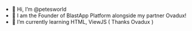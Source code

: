 - 👋 Hi, I’m @petesworld
- 👀 I am the Founder of BlastApp Platform alongside my partner Ovadux!
- 🌱 I’m currently learning HTML, ViewJS ( Thanks Ovadux )

<!---
petesworld/petesworld is a ✨ special ✨ repository because its `README.md` (this file) appears on your GitHub profile.
You can click the Preview link to take a look at your changes.
--->
